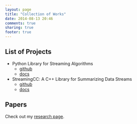 ```yaml
---
layout: page
title: "Collection of Works"
date: 2014-08-13 20:46
comments: true
sharing: true
footer: true
---
```


## List of Projects

<!-- * CN Version [MMA Programming - An Advanced Intro]({% post_url 2014-08-19-mma-advanced %}) -->
* Python Library for Streaming Algorithms
  - [github](https://github.com/jiecchen/StreamLib)
  - [docs](/StreamLib)
* StreamingCC: A C++ Library for Summarizing Data Streams
  - [github](https://github.com/jiecchen/StreamingCC)
  - [docs](/StreamingCC)

## Papers
Check out my [research page](http://homes.soic.indiana.edu/jiecchen/research.html).

